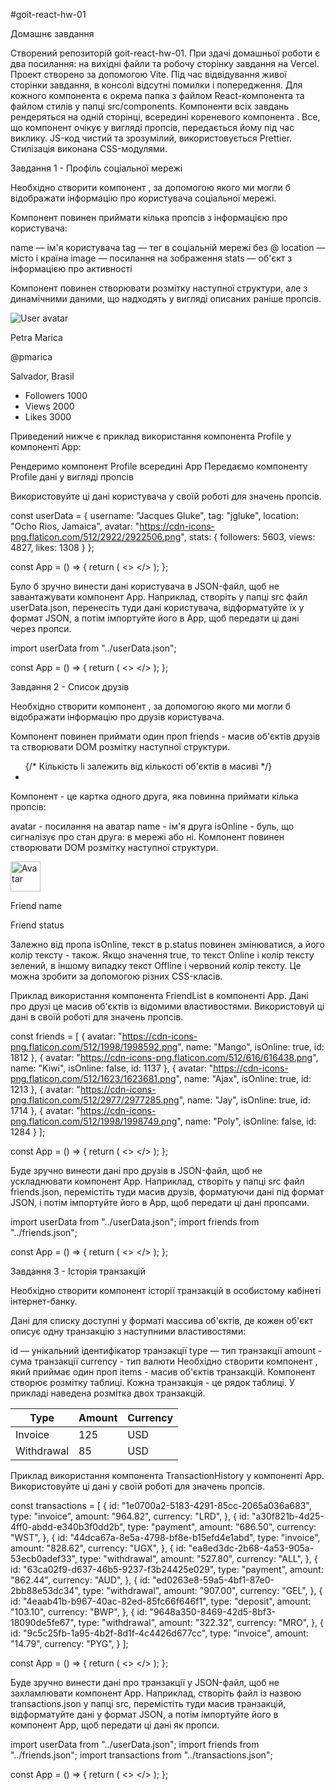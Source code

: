 #goit-react-hw-01

Домашнє завдання

Створений репозиторій goit-react-hw-01.
При здачі домашньої роботи є два посилання: на вихідні файли та робочу сторінку завдання на Vercel.
Проект створено за допомогою Vite.
Під час відвідування живої сторінки завдання, в консолі відсутні помилки і попередження.
Для кожного компонента є окрема папка з файлом React-компонента та файлом стилів у папці src/components.
Компоненти всіх завдань рендеряться на одній сторінці, всередині кореневого компонента <App>.
Все, що компонент очікує у вигляді пропсів, передається йому під час виклику.
JS-код чистий та зрозумілий, використовується Prettier.
Стилізація виконана CSS-модулями.

Завдання 1 - Профіль соціальної мережі

Необхідно створити компонент <Profile>, за допомогою якого ми могли б відображати інформацію про користувача соціальної мережі.

Компонент повинен приймати кілька пропсів з інформацією про користувача:

name — ім'я користувача
tag — тег в соціальній мережі без @
location — місто і країна
image — посилання на зображення
stats — об'єкт з інформацією про активності

Компонент повинен створювати розмітку наступної структури, але з динамічними даними, що надходять у вигляді описаних раніше пропсів.

<div className="profile">
  <div className="description">
    <img
      src="https://cdn-icons-png.flaticon.com/512/1077/1077012.png"
      alt="User avatar"
      className="avatar"
    />
    <p className="name">Petra Marica</p>
    <p className="tag">@pmarica</p>
    <p className="location">Salvador, Brasil</p>
  </div>

  <ul className="stats">
    <li>
      <span className="label">Followers</span>
      <span className="value">1000</span>
    </li>
    <li>
      <span className="label">Views</span>
      <span className="value">2000</span>
    </li>
    <li>
      <span className="label">Likes</span>
      <span className="value">3000</span>
    </li>
  </ul>
</div>

Приведений нижче є приклад використання компонента Profile у компоненті App:

Рендеримо компонент Profile всередині App
Передаємо компоненту Profile дані у вигляді пропсів

Використовуйте ці дані користувача у своїй роботі для значень пропсів.

const userData = {
username: "Jacques Gluke",
tag: "jgluke",
location: "Ocho Rios, Jamaica",
avatar: "https://cdn-icons-png.flaticon.com/512/2922/2922506.png",
stats: {
followers: 5603,
views: 4827,
likes: 1308
}
};

const App = () => {
return (
<>
<Profile
        name={userData.username}
        tag={userData.tag}
        location={userData.location}
        image={userData.avatar}
        stats={userData.stats}
      />
</>
);
};

Було б зручно винести дані користувача в JSON-файл, щоб не завантажувати компонент App. Наприклад, створіть у папці src файл userData.json, перенесіть туди дані користувача, відформатуйте їх у формат JSON, а потім імпортуйте його в App, щоб передати ці дані через пропси.

import userData from "../userData.json";

const App = () => {
return (
<>
<Profile
        name={userData.username}
        tag={userData.tag}
        location={userData.location}
        image={userData.avatar}
        stats={userData.stats}
      />
</>
);
};

Завдання 2 - Список друзів

Необхідно створити компонент <FriendList>, за допомогою якого ми могли б відображати інформацію про друзів користувача.

Компонент <FriendList> повинен приймати один проп friends - масив об'єктів друзів та створювати DOM розмітку наступної структури.

<ul className="friend-list">
	{/* Кількість li залежить від кількості об'єктів в масиві */}
	<li>
		<FriendListItem />
	</li>
</ul>

Компонент <FriendListItem> - це картка одного друга, яка повинна приймати кілька пропсів:

avatar - посилання на аватар
name - ім'я друга
isOnline - буль, що сигналізує про стан друга: в мережі або ні.
Компонент <FriendListItem> повинен створювати DOM розмітку наступної структури.

<div className="item">
  <img className="avatar" src="" alt="Avatar" width="48" />
  <p className="name">Friend name</p>
  <p className="status">Friend status</p>
</div>

Залежно від пропа isOnline, текст в p.status повинен змінюватися, а його колір тексту - також. Якщо значення true, то текст Online і колір тексту зелений, в іншому випадку текст Offline і червоний колір тексту. Це можна зробити за допомогою різних CSS-класів.

Приклад використання компонента FriendList в компоненті App. Дані про друзі це масив об'єктів із відомими властивостями. Використовуй ці дані в своїй роботі для значень пропсів.

const friends = [
{
avatar: "https://cdn-icons-png.flaticon.com/512/1998/1998592.png",
name: "Mango",
isOnline: true,
id: 1812
},
{
avatar: "https://cdn-icons-png.flaticon.com/512/616/616438.png",
name: "Kiwi",
isOnline: false,
id: 1137
},
{
avatar: "https://cdn-icons-png.flaticon.com/512/1623/1623681.png",
name: "Ajax",
isOnline: true,
id: 1213
},
{
avatar: "https://cdn-icons-png.flaticon.com/512/2977/2977285.png",
name: "Jay",
isOnline: true,
id: 1714
},
{
avatar: "https://cdn-icons-png.flaticon.com/512/1998/1998749.png",
name: "Poly",
isOnline: false,
id: 1284
}
];

const App = () => {
return (
<>
<FriendList friends={friends} />
</>
);
};

Буде зручно винести дані про друзів в JSON-файл, щоб не ускладнювати компонент App. Наприклад, створіть у папці src файл friends.json, перемістіть туди масив друзів, форматуючи дані під формат JSON, і потім імпортуйте його в App, щоб передати ці дані пропсами.

import userData from "../userData.json";
import friends from "../friends.json";

const App = () => {
return (
<>
<Profile
        name={userData.username}
        tag={userData.tag}
        location={userData.location}
        image={userData.avatar}
        stats={userData.stats}
      />
<FriendList friends={friends} />
</>
);
};

Завдання 3 - Історія транзакцій

Необхідно створити компонент історії транзакцій в особистому кабінеті інтернет-банку.

Дані для списку доступні у форматі массива об'єктів, де кожен об'єкт описує одну транзакцію з наступними властивостями:

id — унікальний ідентифікатор транзакції
type — тип транзакції
amount - сума транзакції
currency - тип валюти
Необхідно створити компонент <TransactionHistory>, який приймає один проп items - масив об'єктів транзакцій. Компонент створює розмітку таблиці. Кожна транзакція - це рядок таблиці. У прикладі наведена розмітка двох транзакцій.

<table className="transaction-history">
  <thead>
    <tr>
      <th>Type</th>
      <th>Amount</th>
      <th>Currency</th>
    </tr>
  </thead>

  <tbody>
    <tr>
      <td>Invoice</td>
      <td>125</td>
      <td>USD</td>
    </tr>
    <tr>
      <td>Withdrawal</td>
      <td>85</td>
      <td>USD</td>
    </tr>
  </tbody>
</table>

Приклад використання компонента TransactionHistory у компоненті App. Використовуйте ці дані у своїй роботі для значень пропсів.

const transactions = [
{
id: "1e0700a2-5183-4291-85cc-2065a036a683",
type: "invoice",
amount: "964.82",
currency: "LRD",
},
{
id: "a30f821b-4d25-4ff0-abdd-e340b3f0dd2b",
type: "payment",
amount: "686.50",
currency: "WST",
},
{
id: "44dca67a-8e5a-4798-bf8e-b15efd4e1abd",
type: "invoice",
amount: "828.62",
currency: "UGX",
},
{
id: "ea8ed3dc-2b68-4a53-905a-53ecb0adef33",
type: "withdrawal",
amount: "527.80",
currency: "ALL",
},
{
id: "63ca02f9-d637-46b5-9237-f3b24425e029",
type: "payment",
amount: "862.44",
currency: "AUD",
},
{
id: "ed0263e8-59a5-4bf1-87e0-2bb88e53dc34",
type: "withdrawal",
amount: "907.00",
currency: "GEL",
},
{
id: "4eaab41b-b967-40ac-82ed-85fc66f646f1",
type: "deposit",
amount: "103.10",
currency: "BWP",
},
{
id: "9648a350-8469-42d5-8bf3-18090de5fe67",
type: "withdrawal",
amount: "322.32",
currency: "MRO",
},
{
id: "9c5c25fb-1a95-4b2f-8d1f-4c4426d677cc",
type: "invoice",
amount: "14.79",
currency: "PYG",
}
];

const App = () => {
return (
<>
<TransactionHistory items={transactions} />
</>
);
};

Буде зручно винести дані про транзакції у JSON-файл, щоб не захламлювати компонент App. Наприклад, створіть файл із назвою transactions.json у папці src, перемістіть туди масив транзакцій, відформатуйте дані у формат JSON, а потім імпортуйте його в компонент App, щоб передати ці дані як пропси.

import userData from "../userData.json";
import friends from "../friends.json";
import transactions from "../transactions.json";

const App = () => {
return (
<>
<Profile
        name={userData.username}
        tag={userData.tag}
        location={userData.location}
        image={userData.avatar}
        stats={userData.stats}
      />
<FriendList friends={friends} />
<TransactionHistory items={transactions} />
</>
);
};
